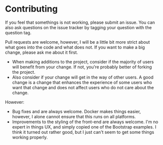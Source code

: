 # Contributing

If you feel that somethings is not working, please submit an issue. You can also ask questions on the issue tracker by tagging your question with the question tag.

Pull requests are welcome, however, I will be a little bit more strict about what goes into the code and what does not. If you want to make a big change, please ask me about it first.

* When making additions to the project, consider if the majority of users will benefit from your change. If not, you're probably better of forking the project.
* Also consider if your change will get in the way of other users. A good change is a change that enhances the experience of some users who want that change and does not affect users who do not care about the change.

However:

* Bug fixes and are always welcome. Docker makes things easier, however, I alone cannot ensure that this runs on all platforms.
* Improvements to the styling of the front-end are always welcome. I'm no expert in things UX, and simply copied one of the Bootstrap examples. I think it turned out rather good, but I just can't seem to get some things working properly.
